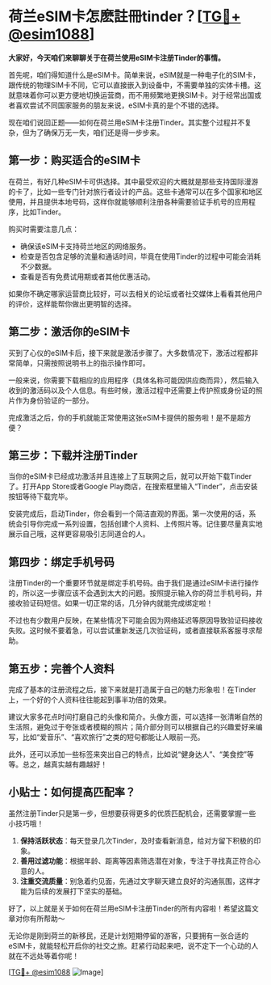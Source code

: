 # 荷兰eSIM卡怎麽註冊tinder？[[TG💪+ @esim1088](https://t.me/s/esim1088)]

**大家好，今天咱们来聊聊关于在荷兰使用eSIM卡注册Tinder的事情。**

首先呢，咱们得知道什么是eSIM卡。简单来说，eSIM就是一种电子化的SIM卡，跟传统的物理SIM卡不同，它可以直接嵌入到设备中，不需要单独的实体卡槽。这就意味着你可以更方便地切换运营商，而不用频繁地更换SIM卡。对于经常出国或者喜欢尝试不同国家服务的朋友来说，eSIM卡真的是个不错的选择。

现在咱们说回正题——如何在荷兰用eSIM卡注册Tinder。其实整个过程并不复杂，但为了确保万无一失，咱们还是得一步步来。

## 第一步：购买适合的eSIM卡

在荷兰，有好几种eSIM卡可供选择。其中最受欢迎的大概就是那些支持国际漫游的卡了，比如一些专门针对旅行者设计的产品。这些卡通常可以在多个国家和地区使用，并且提供本地号码，这样你就能够顺利注册各种需要验证手机号的应用程序，比如Tinder。

购买时需要注意几点：
- 确保该eSIM卡支持荷兰地区的网络服务。
- 检查是否包含足够的流量和通话时间，毕竟在使用Tinder的过程中可能会消耗不少数据。
- 查看是否有免费试用期或者其他优惠活动。

如果你不确定哪家运营商比较好，可以去相关的论坛或者社交媒体上看看其他用户的评价，这样能帮你做出更明智的选择。

## 第二步：激活你的eSIM卡

买到了心仪的eSIM卡后，接下来就是激活步骤了。大多数情况下，激活过程都非常简单，只需按照说明书上的指示操作即可。

一般来说，你需要下载相应的应用程序（具体名称可能因供应商而异），然后输入收到的激活码以及个人信息。有些时候，激活过程中还需要上传护照或身份证的照片作为身份验证的一部分。

完成激活之后，你的手机就能正常使用这张eSIM卡提供的服务啦！是不是超方便？

## 第三步：下载并注册Tinder

当你的eSIM卡已经成功激活并且连接上了互联网之后，就可以开始下载Tinder了。打开App Store或者Google Play商店，在搜索框里输入“Tinder”，点击安装按钮等待下载完毕。

安装完成后，启动Tinder，你会看到一个简洁直观的界面。第一次使用的话，系统会引导你完成一系列设置，包括创建个人资料、上传照片等。记住要尽量真实地展示自己哦，这样更容易吸引志同道合的人。

## 第四步：绑定手机号码

注册Tinder的一个重要环节就是绑定手机号码。由于我们是通过eSIM卡进行操作的，所以这一步骤应该不会遇到太大的问题。按照提示输入你的荷兰手机号码，并接收验证码短信。如果一切正常的话，几分钟内就能完成绑定啦！

不过也有少数用户反映，在某些情况下可能会因为网络延迟等原因导致验证码接收失败。这时候不要着急，可以尝试重新发送几次验证码，或者直接联系客服寻求帮助。

## 第五步：完善个人资料

完成了基本的注册流程之后，接下来就是打造属于自己的魅力形象啦！在Tinder上，一个好的个人资料往往能起到事半功倍的效果。

建议大家多花点时间打磨自己的头像和简介。头像方面，可以选择一张清晰自然的生活照，避免过于夸张或者模糊的照片；简介部分则可以根据自己的兴趣爱好来编写，比如“爱音乐”、“喜欢旅行”之类的短句都能让人眼前一亮。

此外，还可以添加一些标签来突出自己的特点，比如说“健身达人”、“美食控”等等。总之，越真实越有趣越好！

## 小贴士：如何提高匹配率？

虽然注册Tinder只是第一步，但想要获得更多的优质匹配机会，还需要掌握一些小技巧哦！

1. **保持活跃状态**：每天登录几次Tinder，及时查看新消息，给对方留下积极的印象。
2. **善用过滤功能**：根据年龄、距离等因素筛选潜在对象，专注于寻找真正符合心意的人。
3. **注重交流质量**：别急着约见面，先通过文字聊天建立良好的沟通氛围，这样才能为后续的发展打下坚实的基础。

好了，以上就是关于如何在荷兰用eSIM卡注册Tinder的所有内容啦！希望这篇文章对你有所帮助～

无论你是刚到荷兰的新移民，还是计划短期停留的游客，只要拥有一张合适的eSIM卡，就能轻松开启你的社交之旅。赶紧行动起来吧，说不定下一个心动的人就在不远处等着你呢！

[[TG💪+ @esim1088](https://t.me/s/esim1088) ![Image](https://i.postimg.cc/4NQfJmqS/Snipaste-2025-05-13-00-14-12.png)]